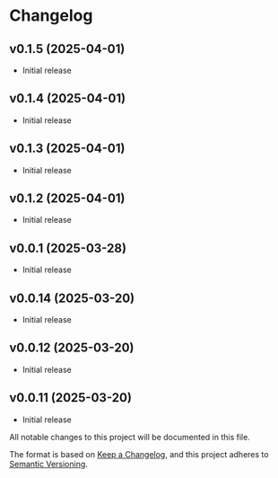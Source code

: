 # Changelog

## v0.1.5 (2025-04-01)

* Initial release

## v0.1.4 (2025-04-01)

* Initial release

## v0.1.3 (2025-04-01)

* Initial release

## v0.1.2 (2025-04-01)

* Initial release

## v0.0.1 (2025-03-28)

* Initial release

## v0.0.14 (2025-03-20)

* Initial release

## v0.0.12 (2025-03-20)

* Initial release

## v0.0.11 (2025-03-20)

* Initial release

All notable changes to this project will be documented in this file.

The format is based on [Keep a Changelog](https://keepachangelog.com/en/1.0.0/),
and this project adheres to [Semantic Versioning](https://semver.org/spec/v2.0.0.html).

